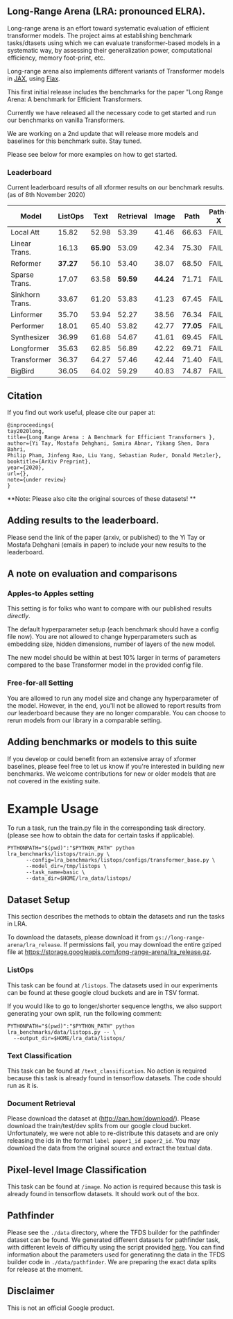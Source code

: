 ## Long-Range Arena (LRA: pronounced ELRA).

Long-range arena is an effort toward systematic evaluation of efficient
transformer models. The project aims at establishing benchmark tasks/dtasets
using which we can evaluate transformer-based models in a systematic way,
by assessing their generalization power, computational efficiency, memory
foot-print, etc.

Long-range arena also implements different variants of Transformer models in
[JAX](https://github.com/google/jax), using
[Flax](https://github.com/google/flax).

This first initial release includes the benchmarks for the paper 
"Long Range Arena: A benchmark for Efficient Transformers. 

Currently we have released all the necessary code to get started and run
our benchmarks on vanilla Transformers. 

We are working on a 2nd update that will release more 
models and baselines for this benchmark suite. Stay tuned.

Please see below for more examples on how to get started.

### Leaderboard

Current leaderboard results of all xformer results on our benchmark results. 
(as of 8th November 2020) 

|   Model         | ListOps    | Text      | Retrieval  | Image     | Path        | Path-X   | Avg        |
|-----------------|------------|-----------|------------|-----------|-------------|----------|------------|
| Local Att       |  15.82     |  52.98    |   53.39    |  41.46    |  66.63      |   FAIL   | 46.06      |
| Linear Trans.   |  16.13     | **65.90** |   53.09    |  42.34    |  75.30      |   FAIL   | 50.55      |
| Reformer        |  **37.27** |  56.10    |   53.40    |  38.07    |  68.50      |   FAIL   | 50.67      |
| Sparse Trans.   |  17.07     |  63.58    |  **59.59** | **44.24** |  71.71      |   FAIL   | 51.24      | 
| Sinkhorn Trans. |  33.67     |  61.20    |   53.83    |  41.23    |  67.45      |   FAIL   | 51.29      |
| Linformer       |  35.70     |  53.94    |   52.27    |  38.56    |  76.34      |   FAIL   | 51.36      |
| Performer       |  18.01     |  65.40    |   53.82    |  42.77    |  **77.05**  |   FAIL   | 51.41      |
| Synthesizer     |  36.99     |  61.68    |   54.67    |  41.61    |  69.45      |   FAIL   | 52.88      |
| Longformer      |  35.63     |  62.85    |   56.89    |  42.22    |  69.71      |   FAIL   | 53.46      |
| Transformer     |  36.37     |  64.27    |   57.46    |  42.44    |  71.40      |   FAIL   | 54.39      | 
| BigBird         |  36.05     |   64.02   |   59.29    |  40.83    |  74.87      |   FAIL   |  **55.01** |


## Citation

If you find out work useful, please cite our paper at:

```
@inproceedings{
tay2020long,
title={Long Range Arena : A Benchmark for Efficient Transformers },
author={Yi Tay, Mostafa Dehghani, Samira Abnar, Yikang Shen, Dara Bahri,
Philip Pham, Jinfeng Rao, Liu Yang, Sebastian Ruder, Donald Metzler},
booktitle={ArXiv Preprint},
year={2020},
url={},
note={under review}
}
```

**Note: Please also cite the original sources of these datasets! **

## Adding results to the leaderboard.

Please send the link of the paper (arxiv, or published) to the Yi Tay or Mostafa Dehghani (emails
in paper) to include your new results to the leaderboard.

## A note on evaluation and comparisons

### Apples-to Apples setting

This setting is for folks who want to compare with our published results *directly*. 

The default hyperparameter setup (each benchmark should have a config file now). 
You are not allowed to change hyperparameters such as embedding size, hidden dimensions, 
number of layers of the new model. 

The new model should be within at best 10% larger in terms of parameters compared to the 
base Transformer model in the provided config file. 

### Free-for-all Setting

You are allowed to run any model size and change any hyperparameter of the model. However,
in the end, you'll not be allowed to report results from *our* leaderboard because they
are no longer comparable. You can choose to rerun models from our library in a 
comparable setting. 

## Adding benchmarks or models to this suite

If you develop or could benefit from an extensive array of xformer baselines, please
feel free to let us know if you're interested in building new benchmarks. 
We welcome contributions for new or older models that are not covered in the existing
suite. 


# Example Usage

To run a task, run the train.py file in the corresponding task directory.
(please see how to obtain the data for certain tasks if applicable).

```
PYTHONPATH="$(pwd)":"$PYTHON_PATH" python lra_benchmarks/listops/train.py \
      --config=lra_benchmarks/listops/configs/transformer_base.py \
      --model_dir=/tmp/listops \
      --task_name=basic \
      --data_dir=$HOME/lra_data/listops/
```

## Dataset Setup

This section describes the methods to obtain the datasets and run the tasks in
LRA.

To download the datasets, please download it from `gs://long-range-arena/lra_release`.
If permissions fail, you may download the entire gziped file at https://storage.googleapis.com/long-range-arena/lra_release.gz. 

### ListOps

This task can be found at `/listops`. The datasets used in our experiments
can be found at these google cloud buckets and are in TSV format.

If you would like to go to longer/shorter sequence lengths, 
we also support generating your own split, run the following comment:

```
PYTHONPATH="$(pwd)":"$PYTHON_PATH" python lra_benchmarks/data/listops.py -- \
  --output_dir=$HOME/lra_data/listops/
```

### Text Classification

This task can be found at `/text_classification`. No action is required because
this task is already found in tensorflow datasets. The code should run as it
is.

### Document Retrieval

Please download the dataset at (http://aan.how/download/). Please download
the train/test/dev splits from our google cloud bucket. Unfortunately,
we were not able to re-distribute this datasets and are only releasing
the ids in the format `label paper1_id paper2_id`. You may download
the data from the original source and extract the textual data. 


## Pixel-level Image Classification

This task can be found at `/image`. No action is required because this task is
already found in tensorflow datasets. It should work out of the box. 

## Pathfinder

Please see the `./data` directory, where the TFDS builder for the pathfinder
dataset can be found. We generated different datasets for pathfinder task, with
different levels of difficulty using the script provided
[here](https://github.com/drewlinsley/pathfinder). You can find information
about the parameters used for generatinng the data in the TFDS builder code in
`./data/pathfinder`. We are preparing the exact data splits for release at the
moment.


## Disclaimer

This is not an official Google product.
